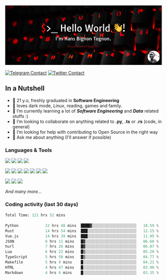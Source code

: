 ![Cover](assets/gh-readme-cover.png)

[![Telegram Contact](https://img.shields.io/badge/Telegram-%230088CC.svg?style=for-the-badge&logo=telegram&logoColor=white)](https://t.me/hanstobi) [![Twitter Contact](https://img.shields.io/badge/Twitter-%2308A0E9.svg?style=for-the-badge&logo=twitter&logoColor=white)](https://twitter.com/_tobihans)

## In a Nutshell
- 👤 21 y.o, freshly graduated in **Software Engineering**
- 🖤 loves dark mode, *Linux*, reading, games and family.
- 🌱 I’m currently learning a lot of ***Software Engineering*** and ***Data*** related stuffs :)
- 👯 I’m looking to collaborate on anything related to **.py**, **.ts** or **.rs** (code, in general)
- 🤔 I’m looking for help with contributing to Open Source in the right way
- 💬 Ask me about anything (I'll answer if possible)

### Languages & Tools
![](https://img.shields.io/badge/Linux-%23eab30f.svg?style=for-the-badge&logo=linux&logoColor=black) ![](https://img.shields.io/badge/Git-%23e54a2f.svg?style=for-the-badge&logo=git&logoColor=white) ![](https://img.shields.io/badge/Github-%231a1d21.svg?style=for-the-badge&logo=github&logoColor=white) ![](https://img.shields.io/badge/Docker-%230394f0.svg?style=for-the-badge&logo=docker&logoColor=white)

![](https://img.shields.io/badge/C-%231a1d21.svg?style=for-the-badge&logo=C&logoColor=white) ![](https://img.shields.io/badge/TypeScript-%230074c2.svg?style=for-the-badge&logo=typescript&logoColor=white) ![](https://img.shields.io/badge/Python-%23f0c540.svg?style=for-the-badge&logo=python) ![](https://img.shields.io/badge/Rust-%23ea4800.svg?style=for-the-badge&logo=rust) ![](https://img.shields.io/badge/Php-%237175aa.svg?style=for-the-badge&logo=php&logoColor=white) ![](https://img.shields.io/badge/HTML-%23d84924.svg?style=for-the-badge&logo=html5&logoColor=white) ![](https://img.shields.io/badge/Scss-%23c45f92.svg?style=for-the-badge&logo=sass&logoColor=white)

![](https://img.shields.io/badge/Vue-%23314559.svg?style=for-the-badge&logo=vue.js) ![](https://img.shields.io/badge/Laravel-%23e54a2f.svg?style=for-the-badge&logo=laravel&logoColor=white) ![](https://img.shields.io/badge/Adonis-%235a45ff.svg?style=for-the-badge&logo=adonisjs)

*And many more...*

### Coding activity (last 30 days)
<!--START_SECTION:waka-->

```python
Total Time: 121 hrs 52 mins

Python            22 hrs 48 mins  ████▓░░░░░░░░░░░░░░░░░░░░   18.59 %
Rust              14 hrs 54 mins  ███░░░░░░░░░░░░░░░░░░░░░░   12.15 %
Vue.js            14 hrs 39 mins  ███░░░░░░░░░░░░░░░░░░░░░░   11.95 %
JSON              8 hrs 11 mins   █▓░░░░░░░░░░░░░░░░░░░░░░░   06.68 %
hurl              7 hrs 26 mins   █▓░░░░░░░░░░░░░░░░░░░░░░░   06.07 %
Lua               6 hrs 22 mins   █▒░░░░░░░░░░░░░░░░░░░░░░░   05.20 %
TypeScript        5 hrs 50 mins   █▒░░░░░░░░░░░░░░░░░░░░░░░   04.77 %
Makefile          5 hrs 9 mins    █░░░░░░░░░░░░░░░░░░░░░░░░   04.21 %
HTML              4 hrs 47 mins   █░░░░░░░░░░░░░░░░░░░░░░░░   03.90 %
Markdown          4 hrs 6 mins    █░░░░░░░░░░░░░░░░░░░░░░░░   03.35 %
```

<!--END_SECTION:waka-->
